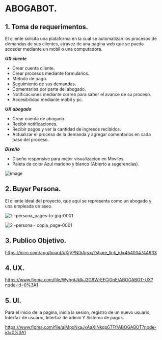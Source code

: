 #  ABOGABOT.

## **1. Toma de requerimentos.**

El cliente solicita una plataforma en la cual se automatizan los procesos de demandas de sus clientes, atravez de una pagina web que se pueda acceder mediante un mobil o una computadora.

***UX cliente***
- Crear cuenta cliente.
- Crear procesos mediante formularios.
- Metodo de pago.
- Seguimiento de sus demandas.
- Comentarios por parte del abogado.
- Notificaciones mediante correo para saber el avance de su proceso.
- Accesibilidad mediante mobil y pc.

***UX abogado***
- Crear cuenta de abogado.
- Recibir notificaciones.
- Recibir pagos y ver la cantidad de ingresos recibidos.
- Actualizar el proceso de la demanda y agregar comentarios en cada paso del proceso.

***Diseño***
- Diseño responsive para mejor visualizacion en Moviles.
- Paleta de color Azul mariono y blanco (Abierto a sugerencias).

![image](https://user-images.githubusercontent.com/90350471/198666600-7cdcea8c-c87a-4f80-b8c9-023dc0cf8369.png)


## **2. Buyer Persona.**
El cliente ideal del proyecto, que aqui se representa como un abogado y una empleada de aseo.

![2 -persona_pages-to-jpg-0001](https://user-images.githubusercontent.com/90350471/196809075-104baa76-2e56-4455-b65d-e6b8010b4cfa.jpg)

![2 -persona - copia_page-0001](https://user-images.githubusercontent.com/90350471/196809088-7d892910-a050-421d-b1f4-a78d6d6bd459.jpg)


## **3. Publico Objetivo.**

https://miro.com/app/board/uXjVPNt5Ars=/?share_link_id=454004744933

## **4. UX.**

https://www.figma.com/file/WyhgtJklkJ2G8WrEFCjDpE/ABOGABOT-UX?node-id=0%3A1

## **5. UI.**

Para el inicio de la pagina, inicia la sesion, registro de un nuevo usuario, Interfaz de usuario, Interfaz de admin Y Sistema de pagos.

https://www.figma.com/file/aiMpxNxaJxAaXINkqp6TFf/ABOGABOT?node-id=0%3A1


